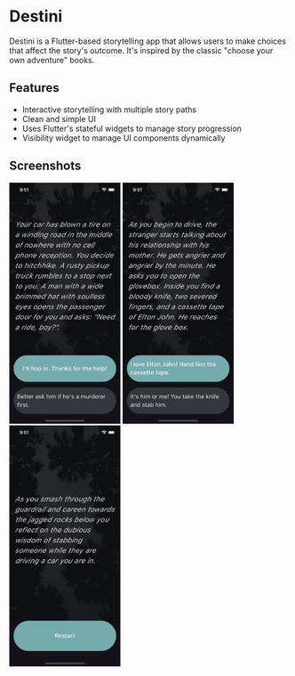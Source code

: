 # Destini

Destini is a Flutter-based storytelling app that allows users to make choices that affect the story's outcome. It's inspired by the classic "choose your own adventure" books.

## Features

- Interactive storytelling with multiple story paths
- Clean and simple UI
- Uses Flutter's stateful widgets to manage story progression
- Visibility widget to manage UI components dynamically

## Screenshots

<p float="left">
  <img src="screenshots/screenshot1.png" alt="Screenshot 1" width="200" />
  <img src="screenshots/screenshot2.png" alt="Screenshot 2" width="200" />
  <img src="screenshots/screenshot3.png" alt="Screenshot 3" width="200" />
</p>




